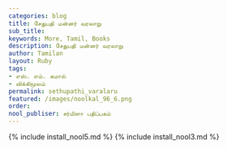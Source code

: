 ```yaml
---
categories: blog
title: சேதுபதி மன்னர் வரலாறு
sub_title: 
keywords: More, Tamil, Books
description: சேதுபதி மன்னர் வரலாறு
author: Tamilan
layout: Ruby
tags:
- எஸ். எம். கமால்
- விக்கிமூலம்
permalink: sethupathi_varalaru
featured: /images/noolkal_96_6.png
order: 
nool_publiser: சர்மிளா பதிப்பகம்
---
```

{% include install_nool5.md %}
{% include install_nool3.md %}
